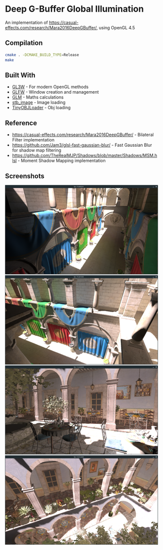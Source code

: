 # Deep G-Buffer Global Illumination
An implementation of https://casual-effects.com/research/Mara2016DeepGBuffer/, using OpenGL 4.5

## Compilation
```bash
cmake . -DCMAKE_BUILD_TYPE=Release
make
```

## Built With
* [GL3W](https://github.com/skaslev/gl3w) - For modern OpenGL methods
* [GLFW](http://www.glfw.org/) - Window creation and management
* [GLM](https://glm.g-truc.net/) - Maths calculations
* [stb_image](https://github.com/nothings/stb/blob/master/stb_image.h) - Image loading
* [TinyOBJLoader](https://github.com/syoyo/tinyobjloader) - Obj loading

## Reference
* https://casual-effects.com/research/Mara2016DeepGBuffer/ - Bilateral Filter implementation
* https://github.com/Jam3/glsl-fast-gaussian-blur/ - Fast Gaussian Blur for shadow map filtering
* https://github.com/TheRealMJP/Shadows/blob/master/Shadows/MSM.hlsl - Moment Shadow Mapping implementation

## Screenshots
![](https://raw.githubusercontent.com/AdamYuan/DeepGBufferGI/master/screenshots/0.png)
![](https://raw.githubusercontent.com/AdamYuan/DeepGBufferGI/master/screenshots/1.png)
![](https://raw.githubusercontent.com/AdamYuan/DeepGBufferGI/master/screenshots/2.png)
![](https://raw.githubusercontent.com/AdamYuan/DeepGBufferGI/master/screenshots/3.png)


